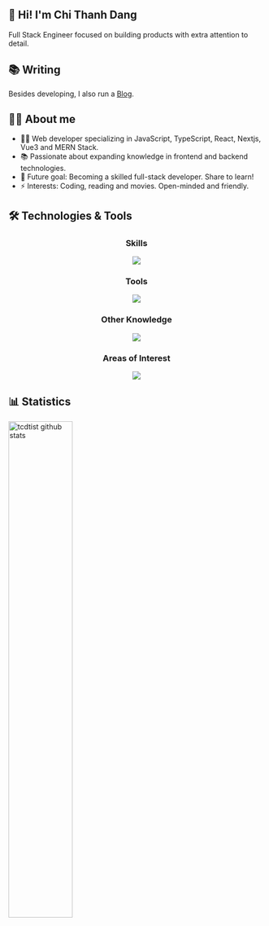 ## 👋 Hi! I'm Chi Thanh Dang

Full Stack Engineer focused on building products with extra attention to detail.

## 📚 Writing

Besides developing, I also run a [Blog](https://blog.tcdtist.com).

## 🧑‍💻 About me

- 👨‍💻 Web developer specializing in JavaScript, TypeScript, React, Nextjs, Vue3 and MERN Stack.
- 📚 Passionate about expanding knowledge in frontend and backend technologies.
- 🎯 Future goal: Becoming a skilled full-stack developer. Share to learn!
- ⚡ Interests: Coding, reading and movies. Open-minded and friendly.

## 🛠️ Technologies & Tools

<div align="center">  
  <h3 > Skills </h3>
  <img src="https://skillicons.dev/icons?theme=light&i=html,css,js,ts,react,vue" />

  <h3> Tools </h3>
  <img src="https://skillicons.dev/icons?theme=light&i=vscode,git,github,postman,discord,bitbucket,nginx,figma,aws,cloudflare" />

  <h3> Other Knowledge </h3>
  <img src="https://skillicons.dev/icons?theme=light&i=nodejs,express,nestjs,redis,postgres,mongodb,firebase,jest" />

  <h3> Areas of Interest </h3>
  <img src="https://skillicons.dev/icons?theme=light&i=tailwind,webpack,docker,next,vercel,vite,gatsby,redux,graphql" />
</div>

## 📊 Statistics

<img height="auto" width="50%" src="https://github-readme-streak-stats.herokuapp.com?user=tcdtist&theme=vue&exclude_days=Sun%2CSat" alt="tcdtist github stats" />
